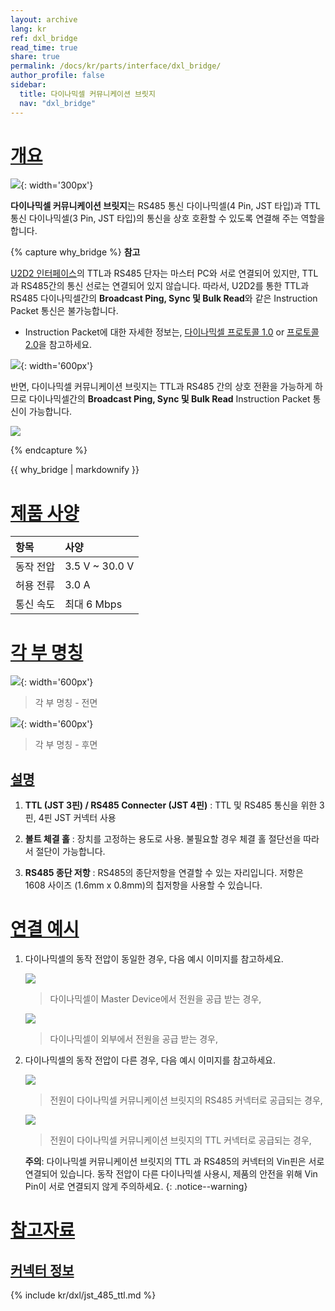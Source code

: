 ```yaml
---
layout: archive
lang: kr
ref: dxl_bridge
read_time: true
share: true
permalink: /docs/kr/parts/interface/dxl_bridge/
author_profile: false
sidebar:
  title: 다이나믹셀 커뮤니케이션 브릿지
  nav: "dxl_bridge"
---
```


# [개요](#개요)

![](/assets/images/parts/interface/dxl_bridge/dxl_bridge_product_front.png){: width='300px'}

**다이나믹셀 커뮤니케이션 브릿지**는 RS485 통신 다이나믹셀(4 Pin, JST 타입)과 TTL 통신 다이나믹셀(3 Pin, JST 타입)의 통신을 상호 호환할 수 있도록 연결해 주는 역할을 합니다.  


{% capture why_bridge %}
**참고**

[U2D2 인터페이스](/docs/kr/parts/interface/u2d2/)의 TTL과 RS485 단자는 마스터 PC와 서로 연결되어 있지만, TTL과 RS485간의 통신 선로는 연결되어 있지 않습니다. 따라서, U2D2를 통한 TTL과 RS485 다이나믹셀간의 **Broadcast Ping, Sync 및 Bulk Read**와 같은 Instruction Packet 통신은 불가능합니다.
- Instruction Packet에 대한 자세한 정보는, [다이나믹셀 프로토콜 1.0](/docs/kr/dxl/protocol1/#instruction-packet) or [프로토콜 2.0](/docs/kr/dxl/protocol2/#instruction-packet)을 참고하세요.

![](/assets/images/parts/interface/dxl_bridge/u2d2_separate_ttl_485.png){: width='600px'}

반면, 다이나믹셀 커뮤니케이션 브릿지는 TTL과 RS485 간의 상호 전환을 가능하게 하므로 다이나믹셀간의 **Broadcast Ping, Sync 및 Bulk Read** Instruction Packet 통신이 가능합니다.  

![](/assets/images/parts/interface/dxl_bridge/u2d2_bridge_ttl_485.png)

{% endcapture %}
<div class="notice">{{ why_bridge | markdownify }}</div>

# [제품 사양](#제품-사양)

| 항목      | 사양           |
|:----------|:---------------|
| 동작 전압 | 3.5 V ~ 30.0 V |
| 허용 전류 | 3.0 A          |
| 통신 속도 | 최대 6 Mbps    |

# [각 부 명칭](#각-부-명칭)

![](/assets/images/parts/interface/dxl_bridge/dxl_bridge_layout_front_kr.png){: width='600px'}

> 각 부 명칭 - 전면 

![](/assets/images/parts/interface/dxl_bridge/dxl_bridge_layout_back_kr.png){: width='600px'}

> 각 부 명칭 - 후면

## [설명](#설명)

1. **TTL (JST 3핀) / RS485 Connecter (JST 4핀)** : TTL 및 RS485 통신을 위한 3핀, 4핀 JST 커넥터 사용

2. **볼트 체결 홀** : 장치를 고정하는 용도로 사용. 불필요할 경우 체결 홀 절단선을 따라서 절단이 가능합니다.

3. **RS485 종단 저항** : RS485의 종단저항을 연결할 수 있는 자리입니다. 저항은 1608 사이즈 (1.6mm x 0.8mm)의 칩저항을 사용할 수 있습니다.

# [연결 예시](#연결-예시)

1. 다이나믹셀의 동작 전압이 동일한 경우, 다음 예시 이미지를 참고하세요. 

    ![](/assets/images/parts/interface/dxl_bridge/dxl_bridge_connection_example_same_voltage_01.png)
    > 다이나믹셀이 Master Device에서 전원을 공급 받는 경우, 

    ![](/assets/images/parts/interface/dxl_bridge/dxl_bridge_connection_example_same_voltage_02.png)
    > 다이나믹셀이 외부에서 전원을 공급 받는 경우,

2. 다이나믹셀의 동작 전압이 다른 경우, 다음 예시 이미지를 참고하세요. 

    ![](/assets/images/parts/interface/dxl_bridge/dxl_bridge_connection_example_different_voltage_01.png)
    > 전원이 다이나믹셀 커뮤니케이션 브릿지의 RS485 커넥터로 공급되는 경우, 

    ![](/assets/images/parts/interface/dxl_bridge/dxl_bridge_connection_example_different_voltage_02.png)
    > 전원이 다이나믹셀 커뮤니케이션 브릿지의 TTL 커넥터로 공급되는 경우, 

    **주의**: 다이나믹셀 커뮤니케이션 브릿지의 TTL 과 RS485의 커넥터의 Vin핀은 서로 연결되어 있습니다. 동작 전압이 다른 다이나믹셀 사용시, 제품의 안전을 위해 Vin Pin이 서로 연결되지 않게 주의하세요.
    {: .notice--warning} 

# [참고자료](#참고자료)

## [커넥터 정보](#커넥터-정보)

{% include kr/dxl/jst_485_ttl.md %}
